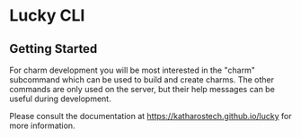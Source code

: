 # Lucky CLI

## Getting Started 

For charm development you will be most interested in the "charm" subcommand which can be used to build and create charms. The other commands are only used on the server, but their help messages can be useful during development.

Please consult the documentation at https://katharostech.github.io/lucky for more information.